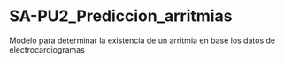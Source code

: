 # SA-PU2_Prediccion_arritmias
Modelo para determinar la existencia de un arritmia en base los datos de electrocardiogramas
